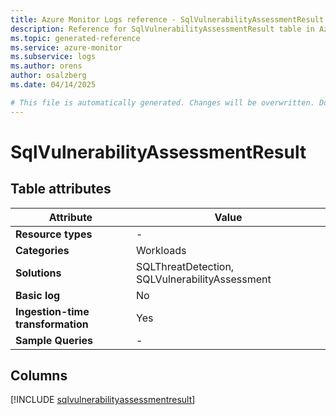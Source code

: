 ```yaml
---
title: Azure Monitor Logs reference - SqlVulnerabilityAssessmentResult
description: Reference for SqlVulnerabilityAssessmentResult table in Azure Monitor Logs.
ms.topic: generated-reference
ms.service: azure-monitor
ms.subservice: logs
ms.author: orens
author: osalzberg
ms.date: 04/14/2025

# This file is automatically generated. Changes will be overwritten. Do not change this file directly.
---
```


# SqlVulnerabilityAssessmentResult




## Table attributes

|Attribute|Value|
|---|---|
|**Resource types**|-|
|**Categories**|Workloads|
|**Solutions**| SQLThreatDetection, SQLVulnerabilityAssessment|
|**Basic log**|No|
|**Ingestion-time transformation**|Yes|
|**Sample Queries**|-|



## Columns
  
[!INCLUDE [sqlvulnerabilityassessmentresult](~/reusable-content/ce-skilling/azure/includes/azure-monitor/reference/tables/sqlvulnerabilityassessmentresult-include.md)]
